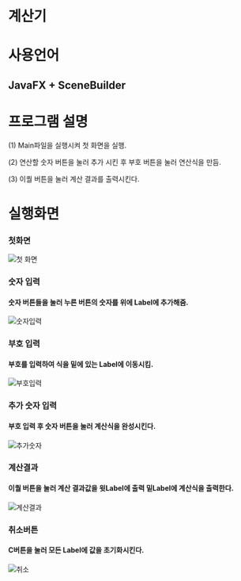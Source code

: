 # 계산기

# 사용언어
## JavaFX + SceneBuilder

# 프로그램 설명
(1) Main파일을 실행시켜 첫 화면을 실행.

(2) 연산할 숫자 버튼을 눌러 추가 시킨 후 부호 버튼을 눌러 연산식을 만듬.

(3) 이퀄 버튼을 눌러 계산 결과를 출력시킨다.

# 실행화면

### 첫화면
![첫 화면](https://user-images.githubusercontent.com/93521099/141706388-7d73cc43-9590-4b38-9fcd-f8468da3ce36.png)


### 숫자 입력
#### 숫자 버튼들을 눌러 누른 버튼의 숫자를 위에 Label에 추가해줌.
![숫자입력](https://user-images.githubusercontent.com/93521099/141707707-d20d9de2-2214-4c23-be5e-1eca83bf0e15.png)

### 부호 입력
#### 부호를 입력하여 식을 밑에 있는 Label에 이동시킴.
![부호입력](https://user-images.githubusercontent.com/93521099/141707825-f9c5ac28-5763-4c7c-a492-a44e644654d8.png)

### 추가 숫자 입력
#### 부호 입력 후 숫자 버튼을 눌러 계산식을 완성시킨다.
![추가숫자](https://user-images.githubusercontent.com/93521099/141707853-51f2ba74-f0c7-40a9-ad38-acff9401418c.png)

### 계산결과
#### 이퀄 버튼을 눌러 계산 결과값을 윗Label에 출력 밑Label에 계산식을 출력한다.
![계산결과](https://user-images.githubusercontent.com/93521099/141707911-e1b8b3d9-0b60-44b9-87de-1263196b0219.png)

### 취소버튼
#### C버튼을 눌러 모든 Label에 값을 초기화시킨다.
![취소](https://user-images.githubusercontent.com/93521099/141707969-605ac785-c37b-4463-9f45-191bbbc57a0f.png)

